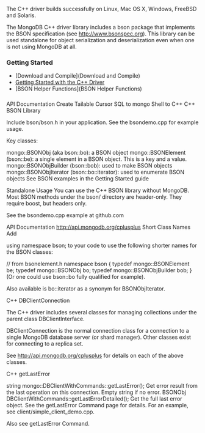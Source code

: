 The C++ driver builds successfully on Linux, Mac OS X, Windows, FreeBSD and Solaris.

The MongoDB C++ driver library includes a bson package that implements the BSON specification (see http://www.bsonspec.org). This library can be used standalone for object serialization and deserialization even when one is not using MongoDB at all.

### Getting Started
 - [Download and Compile](Download and Compile)
 - [Getting Started with the C++ Driver](Tutorial)
 - [BSON Helper Functions](BSON Helper Functions)


###
API Documentation
Create Tailable Cursor
SQL to mongo Shell to C++
C++ BSON Library

Include bson/bson.h in your application. See the bsondemo.cpp for example usage.

Key classes:

mongo::BSONObj (aka bson::bo): a BSON object
mongo::BSONElement (bson::be): a single element in a BSON object. This is a key and a value.
mongo::BSONObjBuilder (bson::bob): used to make BSON objects
mongo::BSONObjIterator (bson::bo::iterator): used to enumerate BSON objects
See BSON examples in the Getting Started guide

Standalone Usage
You can use the C++ BSON library without MongoDB. Most BSON methods under the bson/ directory are header-only. They require boost, but headers only.

See the bsondemo.cpp example at github.com

API Documentation
http://api.mongodb.org/cplusplus
Short Class Names
Add

using namespace bson;
to your code to use the following shorter names for the BSON classes:

// from bsonelement.h
namespace bson {
    typedef mongo::BSONElement be;
    typedef mongo::BSONObj bo;
    typedef mongo::BSONObjBuilder bob;
}
(Or one could use bson::bo fully qualified for example).

Also available is bo::iterator as a synonym for BSONObjIterator.

C++ DBClientConnection

The C++ driver includes several classes for managing collections under the parent class DBClientInterface.

DBClientConnection is the normal connection class for a connection to a single MongoDB database server (or shard manager). Other classes exist for connecting to a replica set.

See http://api.mongodb.org/cplusplus for details on each of the above classes.

C++ getLastError

string mongo::DBClientWithCommands::getLastError(); Get error result from the last operation on this connection. Empty string if no error.
BSONObj DBClientWithCommands::getLastErrorDetailed(); Get the full last error object. See the getLastError Command page for details.
For an example, see client/simple_client_demo.cpp.

Also see getLastError Command.